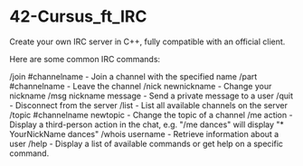 # 42-Cursus_ft_IRC
Create your own IRC server in C++, fully compatible with an official client.

Here are some common IRC commands:

/join #channelname - Join a channel with the specified name
/part #channelname - Leave the channel
/nick newnickname - Change your nickname
/msg nickname message - Send a private message to a user
/quit - Disconnect from the server
/list - List all available channels on the server
/topic #channelname newtopic - Change the topic of a channel
/me action - Display a third-person action in the chat, e.g. "/me dances" will display "* YourNickName dances"
/whois username - Retrieve information about a user
/help - Display a list of available commands or get help on a specific command.
